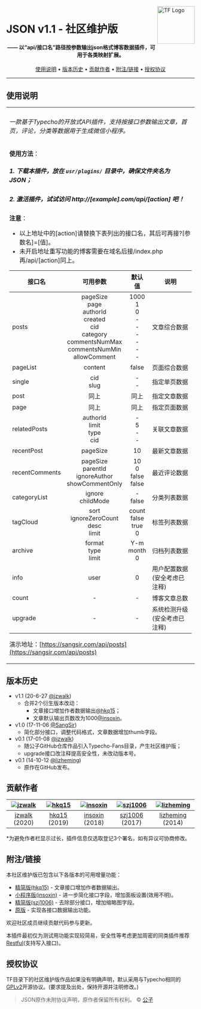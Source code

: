 <a href="https://typecho-fans.github.io">
    <img src="https://typecho-fans.github.io/text-logo.svg" alt="TF Logo" title="Typecho Fans开源作品社区" align="right" height="100" />
</a>

JSON v1.1 - 社区维护版
======================
<h4 align="center">—— 以“api/接口名”路径按参数输出json格式博客数据插件，可用于各类映射扩展。</h4>

<p align="center">
  <a href="#使用说明">使用说明</a> •
  <a href="#版本历史">版本历史</a> •
  <a href="#贡献作者">贡献作者</a> •
  <a href="#附注链接">附注/链接</a> •
  <a href="#授权协议">授权协议</a>
</p>

---

## 使用说明

<table>
<tr>
<td>

###### 一款基于Typecho的开放式API插件，支持按接口参数输出文章，首页，评论，分类等数据用于生成微信小程序。

**使用方法**：
##### 1. 下载本插件，放在 `usr/plugins/` 目录中，确保文件夹名为 JSON；
##### 2. 激活插件，试试访问 http://[example].com/api/[action] 吧！

**注意**：
* 以上地址中的[action]请替换下表列出的接口名，其后可再接?[参数名]=[值]。
* 未开启地址重写功能的博客需要在域名后接/index.php再/api/[action]同上。

|接口名|可用参数|默认值|说明|
|---|:---:|:---:|---|
|posts|pageSize<br/>page<br/>authorId<br/>created<br/>cid<br/>category<br/>commentsNumMax<br/>commentsNumMin<br/>allowComment|1000<br/>1<br/>0<br/>-<br/>-<br/>-<br/>-<br/>-<br/>-|文章综合数据|
|pageList|content|false|页面综合数据|
|single|cid<br/>slug|-<br/>-|指定单页数据|
|post|同上|同上|指定文章数据|
|page|同上|同上|指定页面数据|
|relatedPosts|authorId<br/>limit<br/>type<br/>cid|-<br/>5<br/>-<br/>-|关联文章数据|
|recentPost|pageSize|10|最新文章数据|
|recentComments|pageSize<br/>parentId<br/>ignoreAuthor<br/>showCommentOnly|10<br/>0<br/>false<br/>false|最近评论数据|
|categoryList|ignore<br/>childMode|-<br/>false|分类列表数据|
|tagCloud|sort<br/>ignoreZeroCount<br/>desc<br/>limit|count<br/>false<br/>true<br/>0|标签列表数据|
|archive|format<br/>type<br/>limit|Y-m<br/>month<br/>0|归档列表数据|
|info|user|0|用户配置数据<br/>(安全考虑已注释)|
|count|-|-|博客文章总数|
|upgrade|-|-|系统检测升级<br/>(安全考虑已注释)|

演示地址：[https://sangsir.com/api/posts](https://sangsir.com/api/posts)

</td>
</tr>
</table>

## 版本历史

 * v1.1 (20-6-27 [@jzwalk](https://github.com/jzwalk))
   * 合并2个衍生版本改动：
     * 文章接口增加作者数据输出[@hkq15](https://gitee.com/hkq15)；
     * 文章默认输出页数改为1000[@insoxin](https://github.com/insoxin)。
 * v1.0 (17-11-06 [@SangSir](https://github.com/szj1006))
   * 简化部分接口，调整代码格式，文章数据增加thumb字段。
 * v0.1 (17-01-08 [@jzwalk](https://github.com/jzwalk))
   * 随公子GitHub仓库作品引入Typecho-Fans目录，产生社区维护版；
   * upgrade接口改注释提高安全性，未改动版本号。
 * v0.1 (14-10-12 [@lizheming](https://github.com/lizheming))
   * 原作在GitHub发布。

## 贡献作者

[![jzwalk](https://avatars1.githubusercontent.com/u/252331?v=3&s=100)](https://github.com/jzwalk) | [![hkq15](https://portrait.gitee.com/uploads/avatars/user/526/1579006_hkq15_1578955047.png!avatar100)](https://github.com/hkq15) | [![insoxin](https://avatars1.githubusercontent.com/u/19371836?v=3&s=100)](https://github.com/insoxin) | [![szj1006](https://avatars1.githubusercontent.com/u/9147062?v=3&s=100)](https://github.com/szj1006) | [![lizheming](https://avatars1.githubusercontent.com/u/424491?v=3&s=100)](https://github.com/lizheming)
:---:|:---:|:---:|:---:|:---:
[jzwalk](https://github.com/jzwalk) (2020) | [hkq15](https://gitee.com/hkq15) (2019) | [insoxin](https://github.com/insoxin) (2018) | [szj1006](https://github.com/szj1006) (2017) | [lizheming](https://github.com/lizheming) (2014)

*为避免作者栏显示过长，插件信息仅选取登记3个署名，如有异议可协商修改。

## 附注/链接

本社区维护版已包含以下各版本的可用增量功能：

* [精简版(hkq15)](https://gitee.com/hkq15/Typecho-api/tree/master/JSON) - 文章接口增加作者数据输出。
* [小程序版(insoxin)](https://github.com/insoxin/typecho-json-miniprogram) - 进一步简化接口字段，增加面板设置(效用不明)。
* [精简版(szj1006)](https://github.com/szj1006/typecho-api) - 去除部分接口，增加缩略图字段。
* [原版](https://github.com/lizheming/JSON) - 实现各接口数据输出功能。

欢迎社区成员继续贡献代码参与更新。

本插件最初仅为测试用功能实现较简易，安全性等考虑更加周密的同类插件推荐[Restful](https://github.com/moefront/typecho-plugin-Restful)(支持写入接口)。

## 授权协议

TF目录下的社区维护版作品如果没有明确声明，默认采用与Typecho相同的[GPLv2](https://github.com/typecho/typecho/blob/master/LICENSE.txt)开源协议。(要求提及出处，保持开源并注明修改。)

> JSON原作未附协议声明，原作者保留所有权利。 © [公子](https://github.com/lizheming)
